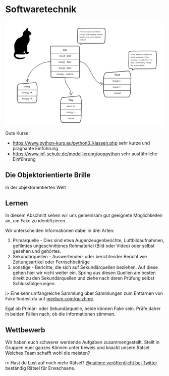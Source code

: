 # Softwaretechnik

![01_OOM](01_OOM.png)



Gute Kurse:

- https://www.python-kurs.eu/python3_klassen.php 
  sehr kurze und prägnante Einführung
- https://www.inf-schule.de/modellierung/ooppython
  sehr ausführliche Einführung



## Die Objektorientierte Brille

In der objektorientierten Welt



## Lernen

In diesem Abschnitt sehen wir uns gemeinsam gut geeignete Möglichkeiten an, um Fake zu identifizieren.

Wir unterscheiden Informationen dabei in drei Arten:

1. Primärquelle - Dies sind etwa Augenzeugenberichte, Luftbildaufnahmen, gefilmtes ungeschnittenes Rohmaterial (Bild oder Video) oder selbst gesehen und gehörtes.
2. Sekundärquellen - Auswertender- oder berichtender Bericht wie Zeitungsartikel oder Fernsehbeiträge
3. sonstige - Berichte, die sich auf Sekundärquellen beziehen. Auf diese gehen hier wir nicht weiter ein. Spring aus diesen Quellen am besten direkt zu den Sekundärquellen und ziehe nach deren Prüfung selbst Schlussfolgerungen.

i> Eine sehr umfangreiche Sammlung über Sammlungen zum Enttarnen von Fake findest du auf [medium.com/quiztime](https://medium.com/quiztime/these-link-collections-are-great-starting-points-for-social-media-verification-and-other-research-b51617743ef5).

Egal ob Primär- oder Sekundärquelle, beide können Fake sein. Prüfe daher in beiden Fällen nach, ob die Informationen stimmen.

## Wettbewerb 

Wir haben euch schwerer werdende Aufgaben zusammengestellt. Stellt in Gruppen euer ganzes Können unter beweis und knackt unsere Rätsel. Welches Team schafft wohl die meisten?

i> Hast du Lust auf noch mehr Rätsel? [@quitime veröffentlicht bei Twitter](https://twitter.com/quiztime) beständig Rätsel für Erwachsene.